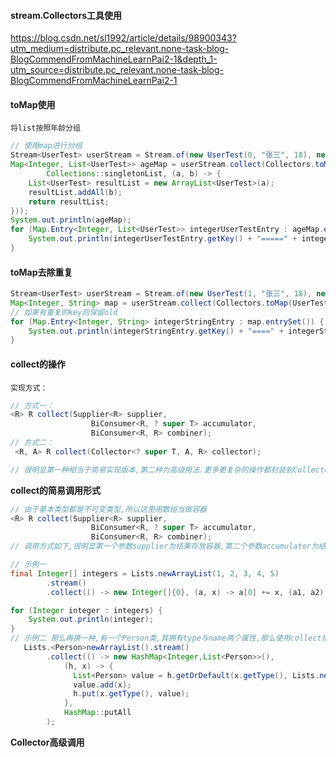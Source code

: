 #### stream.Collectors工具使用

<https://blog.csdn.net/sl1992/article/details/98900343?utm_medium=distribute.pc_relevant.none-task-blog-BlogCommendFromMachineLearnPai2-1&depth_1-utm_source=distribute.pc_relevant.none-task-blog-BlogCommendFromMachineLearnPai2-1> 

#### toMap使用

``将list按照年龄分组``

```java
// 使用map进行分组
Stream<UserTest> userStream = Stream.of(new UserTest(0, "张三", 18), new UserTest(1, "张四", 19), new UserTest(2, "张五", 19), new UserTest(3, "老张", 50));
Map<Integer, List<UserTest>> ageMap = userStream.collect(Collectors.toMap(UserTest::getAge,
        Collections::singletonList, (a, b) -> {
    List<UserTest> resultList = new ArrayList<UserTest>(a);
    resultList.addAll(b);
    return resultList;
}));
System.out.println(ageMap);
for (Map.Entry<Integer, List<UserTest>> integerUserTestEntry : ageMap.entrySet()) {
    System.out.println(integerUserTestEntry.getKey() + "=====" + integerUserTestEntry.getValue());
}
```

#### toMap去除重复

```java
Stream<UserTest> userStream = Stream.of(new UserTest(1, "张三", 18), new UserTest(1, "张四", 19), new UserTest(2, "张五", 19), new UserTest(3, "老张", 50));
Map<Integer, String> map = userStream.collect(Collectors.toMap(UserTest::getId, UserTest::getName, (old, newValue) -> old)); 
// 如果有重复的key则保留old
for (Map.Entry<Integer, String> integerStringEntry : map.entrySet()) {
    System.out.println(integerStringEntry.getKey() + "====" + integerStringEntry.getValue());
}
```

#### collect的操作

`实现方式：`

````java
// 方式一：
<R> R collect(Supplier<R> supplier,
                  BiConsumer<R, ? super T> accumulator,
                  BiConsumer<R, R> combiner);
// 方式二：
 <R, A> R collect(Collector<? super T, A, R> collector);

// 很明显第一种相当于简易实现版本,第二种为高级用法.更多更复杂的操作都封装到Collector接口中,并提供一些静态方法供使用者调用.下面逐一分析.
````

**collect的简易调用形式**

```java
// 由于基本类型都是不可变类型,所以这里用数组当做容器
<R> R collect(Supplier<R> supplier,
                  BiConsumer<R, ? super T> accumulator,
                  BiConsumer<R, R> combiner);
// 调用方式如下,很明显第一个参数supplier为结果存放容器,第二个参数accumulator为结果如何添加到容器的操作,第三个参数combiner则为多个容器的聚合策略.

// 示例一
final Integer[] integers = Lists.newArrayList(1, 2, 3, 4, 5)
        .stream()
        .collect(() -> new Integer[]{0}, (a, x) -> a[0] += x, (a1, a2) -> a1[0] += a2[0]);

for (Integer integer : integers) {
    System.out.println(integer);
}
// 示例二 那么再换一种,有一个Person类,其拥有type与name两个属性,那么使用collect把他收集到Map集合中,其中键为type,值为person的集合.如下代码所示,看明白了相信就掌握了该方法.
   Lists.<Person>newArrayList().stream()
        .collect(() -> new HashMap<Integer,List<Person>>(),
            (h, x) -> {
              List<Person> value = h.getOrDefault(x.getType(), Lists.newArrayList());
              value.add(x);
              h.put(x.getType(), value);
            },
            HashMap::putAll
        );
```

**Collector高级调用**

